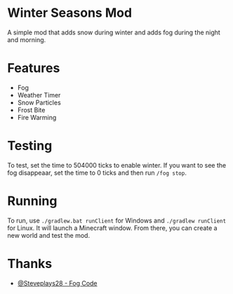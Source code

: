 # Winter Seasons Mod
A simple mod that adds snow during winter and adds fog during the night and morning.

# Features
 - Fog
 - Weather Timer
 - Snow Particles
 - Frost Bite
 - Fire Warming

# Testing
To test, set the time to 504000 ticks to enable winter. If you want to see the fog disappeaar, set the time to 0 ticks and then run `/fog stop`.

# Running
To run, use `./gradlew.bat runClient` for Windows and `./gradlew runClient` for Linux. It will launch a Minecraft window. From there, you can create a new world and test the mod.

# Thanks
 - [@Steveplays28 - Fog Code](https://github.com/Steveplays28/biomefog/blob/main/src/main/java/io/github/steveplays28/biomefog/mixin/BackgroundRendererMixin.java)